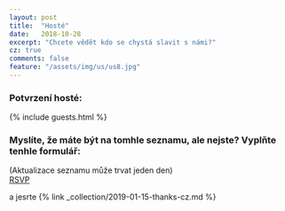```yaml
---
layout: post
title:  "Hosté"
date:   2018-10-28
excerpt: "Chcete vědět kdo se chystá slavit s námi?"
cz: true
comments: false
feature: "/assets/img/us/us8.jpg"
---
```



### Potvrzení hosté:

{% include guests.html %}

### Myslíte, že máte být na tomhle seznamu, ale nejste? Vyplňte tenhle formulář:
(Aktualizace seznamu může trvat jeden den)
<br/>
<a href="https://helena-benoit.github.io//rsvp-cz/" class="btn zoombtn"> RSVP </a>




a jesrte
{% link _collection/2019-01-15-thanks-cz.md %}
